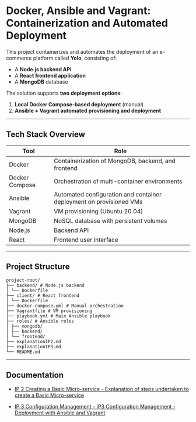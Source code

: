 # Docker, Ansible and Vagrant: Containerization and Automated Deployment

This project containerizes and automates the deployment of an e-commerce platform called **Yolo**, consisting of:

- A **Node.js backend API**
- A **React frontend application**
- A **MongoDB** database

The solution supports **two deployment options**:

1. **Local Docker Compose-based deployment** (manual)
2. **Ansible + Vagrant automated provisioning and deployment**

---

## Tech Stack Overview

| Tool           | Role                                                                 |
|----------------|----------------------------------------------------------------------|
| Docker         | Containerization of MongoDB, backend, and frontend                   |
| Docker Compose | Orchestration of multi-container environments                        |
| Ansible        | Automated configuration and container deployment on provisioned VMs  |
| Vagrant        | VM provisioning (Ubuntu 20.04)                                       |
| MongoDB        | NoSQL database with persistent volumes                               |
| Node.js        | Backend API                                                          |
| React          | Frontend user interface                                              |

---


## Project Structure
```.
project-root/
├── backend/ # Node.js backend
│ └── Dockerfile
├── client/ # React frontend
│ └── Dockerfile
├── docker-compose.yml # Manual orchestration
├── Vagrantfile # VM provisioning
├── playbook.yml # Main Ansible playbook
├── roles/ # Ansible roles
│ ├── mongodb/
│ ├── backend/
│ └── frontend/
├── explanationIP2.md 
├── explanationIP3.md
└── README.md 
```

---
## Documentation

- [IP 2 Creating a Basic Micro-service - Explanation of steps undertaken to create a Basic Micro-service](./explanationIP2.md)

- [IP 3 Configuration Management - IP3 Configuration Management - Deployment with Ansible and Vagrant ](./explanationIP3.md)
